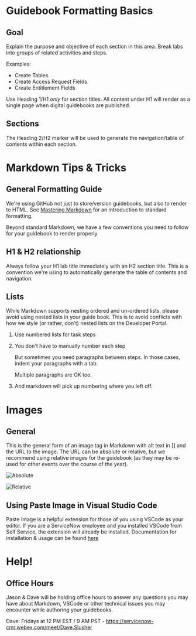 # Guidebook Formatting Basics
## Goal
Explain the purpose and objective of each section in this area.
Break labs into groups of related activities and steps.

Examples: 
* Create Tables
* Create Access Request Fields
* Create Entitlement Fields

Use Heading 1/H1 _only_ for section titles.  All content under H1 will render as a single page when digital guidebooks are published.

## Sections
The Heading 2/H2 marker will be used to generate the navigation/table of contents within each section.

# Markdown Tips & Tricks
## General Formatting Guide
We're using GitHub not just to store/version guidebooks, but also to render to HTML.  See [Mastering Markdown](https://guides.github.com/features/mastering-markdown/) for an introduction to standard formatting.

Beyond standard Markdown, we have a few conventions you need to follow for your guidebook to render properly

## H1 & H2 relationship
Always follow your H1 lab title immediately with an H2 section title.  This is a convention we're using to automatically generate the table of contents and navigation.

## Lists
While Markdown supports nesting ordered and un-ordered lists, please avoid using nested lists in your guide book.  This is to avoid conflicts with how we style (or rather, don't) nested lists on the Developer Portal.

1. Use numbered lists for task steps
1. You don't have to manually number each step

    But sometimes you need paragraphs between steps.  In those cases, indent your paragraphs with a tab.

    Multiple paragraphs are OK too.

1. And markdown will pick up numbering where you left off.

# Images
## General

This is the general form of an image tag in Markdown with alt text in [] and the URL to the image.  The URL can be absolute or relative, but we recommend using relative images for the guidebook (as they may be re-used for other events over the course of the year).

![Absolute](https://www.servicenow.com/etc/designs/servicenow/static/img/anml/logo-rev.png)

![Relative](logo-rev.png)

## Using Paste Image in Visual Studio Code

Paste Image is a helpful extension for those of you using VSCode as your editor.  If you are a ServiceNow employee and you installed VSCode from Self Service, the extension will already be installed.  Documentation for installation & usage can be found [here](https://marketplace.visualstudio.com/items?itemName=mushan.vscode-paste-image)

# Help!

## Office Hours
Jason & Dave will be holding office hours to answer any questions you may have about Markdown, VSCode or other technical issues you may encounter while authoring your guidebooks.

Dave: Fridays at 12 PM EST / 9 AM PST - https://servicenow-cmr.webex.com/meet/Dave.Slusher

